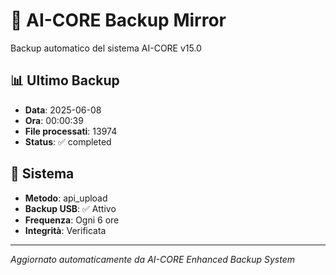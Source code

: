 # 🧬 AI-CORE Backup Mirror

Backup automatico del sistema AI-CORE v15.0

## 📊 Ultimo Backup
- **Data**: 2025-06-08
- **Ora**: 00:00:39
- **File processati**: 13974
- **Status**: ✅ completed

## 🎯 Sistema
- **Metodo**: api_upload
- **Backup USB**: ✅ Attivo
- **Frequenza**: Ogni 6 ore
- **Integrità**: Verificata

---
*Aggiornato automaticamente da AI-CORE Enhanced Backup System*
